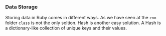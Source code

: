 ### Data Storage

Storing data in Ruby comes in different ways. As we have seen at the `zoo` folder `class` is not the only soltion.
Hash is another easy solution. A Hash is a dictionary-like collection of unique keys and their values. 
